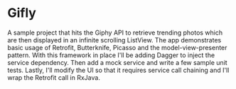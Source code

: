 Gifly
=====

A sample project that hits the Giphy API to retrieve trending photos which are then displayed in an infinite scrolling ListView. The app demonstrates basic usage of Retrofit, Butterknife, Picasso and the model-view-presenter pattern. With this framework in place I'll be adding Dagger to inject the service dependency. Then add a mock service and write a few sample unit tests. Lastly, I'll modify the UI so that it requires service call chaining and I'll wrap the Retrofit call in RxJava. 

